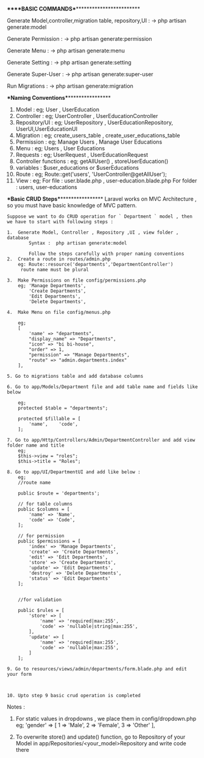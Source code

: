 **********************\*\*\*\***********************BASIC COMMANDS**********************************\***********************************

Generate Model,controller,migration table, repository,UI :
-> php artisan generate:model

Generate Permission :
-> php artisan generate:permission

Generate Menu :
-> php artisan generate:menu

Generate Setting :
-> php artisan generate:setting

Generate Super-User :
-> php artisan generate:super-user

Run Migrations :
-> php artisan generate:migration

************************\*************************Naming Conventions********************************\*********************************

1. Model : eg; User , UserEducation
2. Controller : eg; UserController , UserEducationController
3. Repository/UI : eg; UserRepository , UserEducationRepository, UserUI,UserEducationUI
4. Migration : eg; create_users_table , create_user_educations_table
5. Permission : eg; Manage Users , Manage User Educations
6. Menu : eg; Users , User Educations
7. Requests : eg; UserRequest , UserEducationRequest
8. Controller functions : eg; getAllUser() , storeUserEducation()
9. variables : $user_educations or $userEducations
10. Route : eg; Route::get('users', 'UserController@getAllUser');
11. View : eg; For file : user.blade.php , user-education.blade.php
    For folder : users, user-educations

************************\*************************Basic CRUD Steps********************************\*********************************
Laravel works on MVC Architecture , so you must have basic knowledge of MVC pattern.

    Suppose we want to do CRUD operation for ` Department ` model , then we have to start with following steps :

    1.  Generate Model, Controller , Repository ,UI , view folder , database
            Syntax :  php artisan generate:model

            Follow the steps carefully with proper naming conventions
    2.  Create a route in routes/admin.php
        eg: Route::resource('departments','DepartmentController')
         route name must be plural

    3.  Make Permissions on file config/permissions.php
        eg; 'Manage Departments',
            'Create Departments',
            'Edit Departments',
            'Delete Departments',

    4.  Make Menu on file config/menus.php

        eg;
        [
            'name' => "departments",
            "display_name" => "Departments",
            "icon" => "bi bi-house",
            "order" => 1,
            "permission" => "Manage Departments",
            "route" => "admin.departments.index"
        ],

    5. Go to migrations table and add database columns

    6. Go to app/Models/Department file and add table name and fields like below

        eg;
        protected $table = "departments";

        protected $fillable = [
            'name',    'code',
        ];

    7. Go to app/Http/Controllers/Admin/DepartmentController and add view folder name and title
        eg;
        $this->view = "roles";
        $this->title = "Roles";

    8. Go to app/UI/DepartmentUI and add like below :
        eg;
        //route name

        public $route = 'departments';

        // for table columns
        public $columns = [
            'name' => 'Name',
            'code' => 'Code',
        ];

        // for permission
        public $permissions = [
            'index' => 'Manage Departments',
            'create' => 'Create Departments',
            'edit' => 'Edit Departments',
            'store' => 'Create Departments',
            'update' => 'Edit Departments',
            'destroy' => 'Delete Departments',
            'status' => 'Edit Departments'
        ];


        //for validation

        public $rules = [
            'store' => [
                'name' => 'required|max:255',
                'code' => 'nullable|string|max:255',
            ],
            'update' => [
                'name' => 'required|max:255',
                'code' => 'nullable|max:255',
            ]
        ];

    9. Go to resources/views/admin/departments/form.blade.php and edit your form



    10. Upto step 9 basic crud operation is completed

Notes :

1. For static values in dropdowns , we place them in config/dropdown.php
   eg;
   'gender' => [
   1 => 'Male',
   2 => 'Female',
   3 => 'Other'
   ],

2. To overwrite store() and update() function, go to Repository of your Model in app/Repositories/<your_model>Repository and write code there
